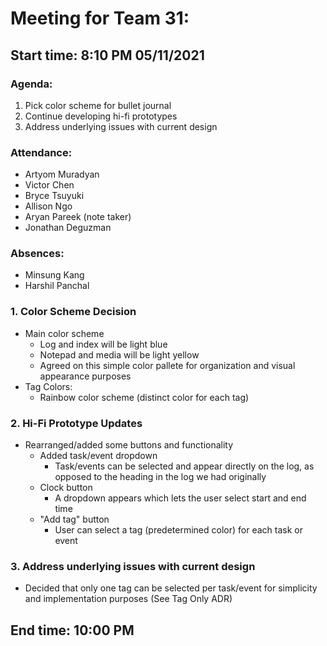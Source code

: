 #  Meeting for Team 31:
## Start time: 8:10 PM 05/11/2021

### Agenda: 
1. Pick color scheme for bullet journal 
2. Continue developing hi-fi prototypes
3. Address underlying issues with current design 

### Attendance: 
- Artyom Muradyan
- Victor Chen
- Bryce Tsuyuki
- Allison Ngo
- Aryan Pareek (note taker)
- Jonathan Deguzman 

### Absences:
- Minsung Kang 
- Harshil Panchal

### 1. Color Scheme Decision
- Main color scheme
  - Log and index will be light blue
  - Notepad and media will be light yellow
  - Agreed on this simple color pallete for organization and visual appearance purposes
- Tag Colors:
  - Rainbow color scheme (distinct color for each tag)

### 2. Hi-Fi Prototype Updates
- Rearranged/added some buttons and functionality
  - Added task/event dropdown
    - Task/events can be selected and appear directly on the log, as opposed to the heading in the log we had originally
  - Clock button
    - A dropdown appears which lets the user select start and end time
  - "Add tag" button
    - User can select a tag (predetermined color) for each task or event

### 3. Address underlying issues with current design
  - Decided that only one tag can be selected per task/event for simplicity and implementation purposes (See Tag Only ADR)
  
## End time: 10:00 PM
